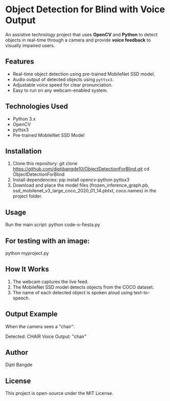 # Object Detection for Blind with Voice Output

An assistive technology project that uses **OpenCV** and **Python** to detect objects in real-time through a camera and provide **voice feedback** to visually impaired users.

## Features
- Real-time object detection using pre-trained MobileNet SSD model.
- Audio output of detected objects using `pyttsx3`.
- Adjustable voice speed for clear pronunciation.
- Easy to run on any webcam-enabled system.

## Technologies Used
- Python 3.x
- OpenCV
- pyttsx3
- Pre-trained MobileNet SSD Model

## Installation
1. Clone this repository:
   git clone https://github.com/diptibangde10/ObjectDetectionForBlind.git
   cd ObjectDetectionForBlind
2. Install dependencies: pip install opencv-python pyttsx3
3. Download and place the model files (frozen_inference_graph.pb, ssd_mobilenet_v3_large_coco_2020_01_14.pbtxt, coco.names) in the project folder.

## Usage
Run the main script: python code-o-fiesta.py

## For testing with an image:
python myproject.py

## How It Works
1. The webcam captures the live feed.
2. The MobileNet SSD model detects objects from the COCO dataset.
3. The name of each detected object is spoken aloud using text-to-speech.

## Output Example
When the camera sees a "chair":

Detected: CHAIR
Voice Output: "chair"

## Author
Dipti Bangde

## License
This project is open-source under the MIT License.